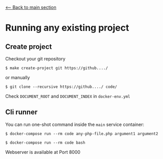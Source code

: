 [<-- Back to main section](README.md)

# Running any existing project

## Create project

Checkout your git repository

    $ make create-project git https://github..../

or manually

    $ git clone --recursive https://github..../ code/

Check `DOCUMENT_ROOT` and `DOCUMENT_INDEX` in `docker-env.yml`

## Cli runner

You can run one-shot command inside the `main` service container:

    $ docker-compose run --rm code any-php-file.php argument1 argument2

    $ docker-compose run --rm code bash

Webserver is available at Port 8000
